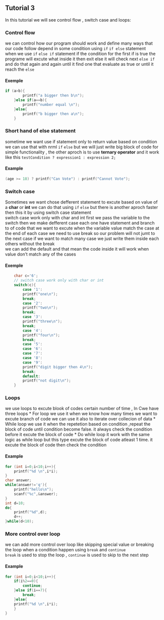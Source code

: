 ## Tutorial 3

In this tutorial we will see control flow , switch case and loops:

### Control flow
we can control how our program should work and define many ways that our code follow depend in some condition using `if` `if else` statement  
when we use `if` `else if` statement if the condition for the first if is true the programe will excute what inside it then exit else it will check next `else if` and do that again and again until it find one that evaluate as true or until it reach the `else`  
#### Exemple
```C
if (a>b){
        printf("a bigger then b\n");
    }else if(a==b){
        printf("number equal \n");
    }else{
        printf("b bigger then a\n");
    }
```
### Short hand of else statement
sometime we want use if statement only to return value based on condition we can use that with nrml `if` `else` but we will just write big block of code for simple functionality , the other aproch is to use **ternary operator** and it work like this `testCondition ? expression1 : expression 2;`
#### Example 
```C
(age >= 18) ? printf("Can Vote") : printf("Cannot Vote");
```
### Switch case
Sometimes we want chose defferent statement to excute based on value of a **char** or **int** we can do that using `if` `else` but there is another aproch faster then this it by using switch case statement  
switch case work only with char and int first we pass the variable to the switch then we make defferent case each one have statement and branch to of code that we want to excute when the variable value match the case 
at the end of each case we need to use break so our problem will not jumt to the next case if we want to match many case we just write them inside each others without the break  
we can add the default and that mean the  code inside it will work when value don't match any of the cases  
#### Exemple
```C
    char c='6';
    // switch case work only with char or int
    switch(c){
        case '1':
        printf("one\n");
        break;
        case '2':
        printf("two\n");
        break;
        case '3':
        printf("three\n");
        break;
        case '4':
        printf("four\n");
        break;
        case '5':
        case '6':
        case '7':
        case '8':
        case '9':
        printf("digit bigger then 4\n");
        break;
        default:
        printf("not digit\n");
    }
```
### Loops
we use loops to excute blook of codes certain number of time , In Cwe have three loops
    * For loop we use it when we know how many times we want to excute branch of code we can use it also to iterate over collecion of data
    * While loop we use it when the repetetion based on condition ,repeat the block of code until condition become false. it always check the condition before it excute the block of code
    * Do while loop it work with the same logic as while loop but this type excute the block of code atleast 1 time. it excute the block of code then check the condition
#### Example
```C
for (int i=0;i<10;i++){
    printf("%d \n",i*i);
}
char answer;
while(answer!='q'){
    printf("hello\n");
    scanf("%c",&answer);
}
int d=10;
do{
    printf("%d",d);
    d++;
}while(d<10);
```
### More control over loop
we can add more control over loop like skipping special value or breaking the loop when a condition happen using `break` and `continue`  
`break` is used to stop the loop , `continue` is used to skip to the next step
#### Example
```C
for (int i=0;i<10;i++){
    if(i%2==0){
        continue;
    }else if(i==7){
        break;
    }else{
    printf("%d \n",i*i);
    }
}